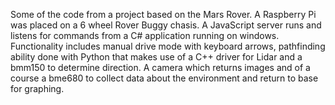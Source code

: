 Some of the code from a project based on the Mars Rover. A Raspberry Pi was placed on a 6 wheel Rover Buggy chasis. A JavaScript server runs and listens for commands from a C# application running on 
windows. Functionality includes manual drive mode with keyboard arrows, pathfinding ability done with Python that makes use of a C++ driver for Lidar and a bmm150 to determine direction. A camera 
which returns images and of a course a bme680 to collect data about the environment and return to base for graphing. 
